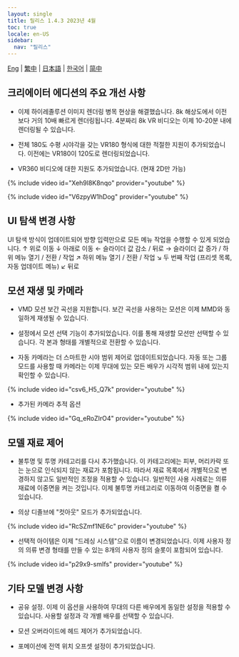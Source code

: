 ```yaml
---
layout: single
title: 릴리스 1.4.3 2023년 4월
toc: true
locale: en-US
sidebar:
  nav: "릴리스"
---
```

[Eng](/kr/dancexr/releases/1.4.3) | [繁中](/tw/kr/dancexr/releases/1.4.3) | [日本語](/jp/kr/dancexr/releases/1.4.3) | [한국어](/kr/kr/dancexr/releases/1.4.3) | [简中](/zh/kr/dancexr/releases/1.4.3)


## 크리에이터 에디션의 주요 개선 사항

* 이제 하이레졸루션 이미지 렌더링 병목 현상을 해결했습니다. 8k 해상도에서 이전보다 거의 10배 빠르게 렌더링됩니다. 4분짜리 8k VR 비디오는 이제 10-20분 내에 렌더링될 수 있습니다.

* 전체 180도 수평 시야각을 갖는 VR180 형식에 대한 적절한 지원이 추가되었습니다. 이전에는 VR180이 120도로 렌더링되었습니다.

* VR360 비디오에 대한 지원도 추가되었습니다. (현재 2D만 가능)

{% include video id="Xeh9l8K8nqo" provider="youtube" %}

{% include video id="V6zpyW1hDog" provider="youtube" %}


## UI 탐색 변경 사항

UI 탐색 방식이 업데이트되어 방향 입력만으로 모든 메뉴 작업을 수행할 수 있게 되었습니다.
 ↑ 위로 이동
 ↓ 아래로 이동
 ← 슬라이더 값 감소 / 뒤로
 → 슬라이더 값 증가 / 하위 메뉴 열기 / 전환 / 작업
 ↗ 하위 메뉴 열기 / 전환 / 작업
 ↘ 두 번째 작업 (프리셋 목록, 자동 업데이트 메뉴)
 ↙ 뒤로


## 모션 재생 및 카메라

* VMD 모션 보간 곡선을 지원합니다. 보간 곡선을 사용하는 모션은 이제 MMD와 동일하게 재생될 수 있습니다.

* 설정에서 모션 선택 기능이 추가되었습니다. 이를 통해 재생할 모션만 선택할 수 있습니다. 각 본과 형태를 개별적으로 전환할 수 있습니다.

* 자동 카메라는 더 스마트한 시야 범위 제어로 업데이트되었습니다. 자동 또는 그룹 모드를 사용할 때 카메라는 이제 무대에 있는 모든 배우가 시각적 범위 내에 있는지 확인할 수 있습니다.

{% include video id="csv6_H5_Q7k" provider="youtube" %}

* 추가된 카메라 추적 옵션

{% include video id="Gq_eRoZIrO4" provider="youtube" %}


## 모델 재료 제어

* 불투명 및 투명 카테고리를 다시 추가했습니다. 이 카테고리에는 피부, 머리카락 또는 눈으로 인식되지 않는 재료가 포함됩니다. 따라서 재료 목록에서 개별적으로 변경하지 않고도 일반적인 조정을 적용할 수 있습니다. 일반적인 사용 사례로는 의류 재료에 이중면을 켜는 것입니다. 이제 불투명 카테고리로 이동하여 이중면을 켤 수 있습니다.

* 의상 디졸브에 "컷아웃" 모드가 추가되었습니다.

{% include video id="RcSZmf1NE6c" provider="youtube" %}

* 선택적 아이템은 이제 "드레싱 시스템"으로 이름이 변경되었습니다. 이제 사용자 정의 의류 변경 형태를 만들 수 있는 8개의 사용자 정의 슬롯이 포함되어 있습니다.

{% include video id="p29x9-smIfs" provider="youtube" %}


## 기타 모델 변경 사항

* 공유 설정. 이제 이 옵션을 사용하여 무대의 다른 배우에게 동일한 설정을 적용할 수 있습니다. 사용할 설정과 각 개별 배우를 선택할 수 있습니다.

* 모션 오버라이드에 헤드 제어가 추가되었습니다.

* 포메이션에 전역 위치 오프셋 설정이 추가되었습니다.
